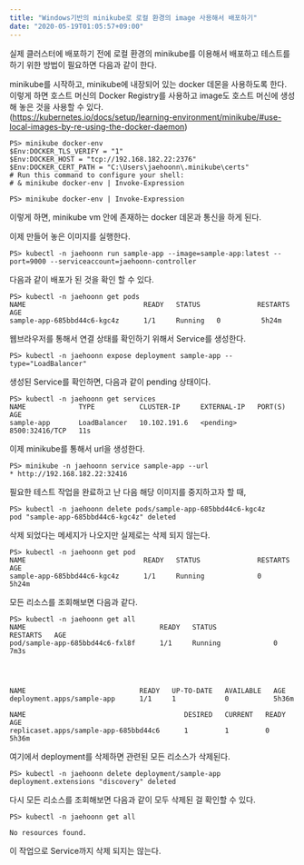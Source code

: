 ```yaml
---
title: "Windows기반의 minikube로 로컬 환경의 image 사용해서 배포하기"
date: "2020-05-19T01:05:57+09:00"
---
```


실제 클러스터에 배포하기 전에 로컬 환경의 minikube를 이용해서 배포하고 테스트를 하기 위한 방법이 필요하면 다음과 같이 한다.

minikube를 시작하고, minikube에 내장되어 있는 docker 데몬을 사용하도록 한다. 이렇게 하면 호스트 머신의 Docker Registry를 사용하고 image도 호스트 머신에 생성해 놓은 것을 사용할 수 있다.   
(https://kubernetes.io/docs/setup/learning-environment/minikube/#use-local-images-by-re-using-the-docker-daemon)

```shell
PS> minikube docker-env
$Env:DOCKER_TLS_VERIFY = "1"
$Env:DOCKER_HOST = "tcp://192.168.182.22:2376"
$Env:DOCKER_CERT_PATH = "C:\Users\jaehoonn\.minikube\certs"
# Run this command to configure your shell:
# & minikube docker-env | Invoke-Expression

PS> minikube docker-env | Invoke-Expression
```

이렇게 하면, minikube vm 안에 존재하는 docker 데몬과 통신을 하게 된다.

이제 만들어 놓은 이미지를 실행한다.

```shell 
PS> kubectl -n jaehoonn run sample-app --image=sample-app:latest --port=9000 --serviceaccount=jaehoonn-controller 
```

다음과 같이 배포가 된 것을 확인 할 수 있다.
```shell
PS> kubectl -n jaehoonn get pods
NAME                             READY   STATUS              RESTARTS   AGE
sample-app-685bbd44c6-kgc4z      1/1     Running   0          5h24m
```

웹브라우저를 통해서 연결 상태를 확인하기 위해서 Service를 생성한다.

```shell
PS> kubectl -n jaehoonn expose deployment sample-app --type="LoadBalancer"
```

생성된 Service를 확인하면, 다음과 같이 pending 상태이다.

```shell
PS> kubectl -n jaehoonn get services
NAME             TYPE           CLUSTER-IP     EXTERNAL-IP   PORT(S)          AGE
sample-app       LoadBalancer   10.102.191.6   <pending>     8500:32416/TCP   11s
```

이제 minikube를 통해서 url을 생성한다.
```shell
PS> minikube -n jaehoonn service sample-app --url
* http://192.168.182.22:32416
```

필요한 테스트 작업을 완료하고 난 다음 해당 이미지를 중지하고자 할 때, 

```shell
PS> kubectl -n jaehoonn delete pods/sample-app-685bbd44c6-kgc4z
pod "sample-app-685bbd44c6-kgc4z" deleted
```

삭제 되었다는 메세지가 나오지만 실제로는 삭제 되지 않는다.
```shell
PS> kubectl -n jaehoonn get pod
NAME                             READY   STATUS              RESTARTS   AGE
sample-app-685bbd44c6-kgc4z      1/1     Running             0          5h24m
```

모든 리소스를 조회해보면 다음과 같다.

```shell
PS> kubectl -n jaehoonn get all
NAME                                 READY   STATUS              RESTARTS   AGE
pod/sample-app-685bbd44c6-fxl8f      1/1     Running             0          7m3s




NAME                            READY   UP-TO-DATE   AVAILABLE   AGE
deployment.apps/sample-app      1/1     1            0           5h36m

NAME                                       DESIRED   CURRENT   READY   AGE
replicaset.apps/sample-app-685bbd44c6      1         1         0       5h36m
```

여기에서 deployment를 삭제하면 관련된 모든 리소스가 삭제된다.

```shell
PS> kubectl -n jaehoonn delete deployment/sample-app
deployment.extensions "discovery" deleted
```

다시 모든 리소스를 조회해보면 다음과 같이 모두 삭제된 걸 확인할 수 있다.

```shell
PS> kubectl -n jaehoonn get all

No resources found.
```

이 작업으로 Service까지 삭제 되지는 않는다.


